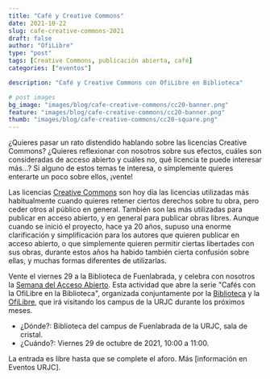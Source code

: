 ```yaml
---
title: "Café y Creative Commons"
date: 2021-10-22
slug: cafe-creative-commons-2021
draft: false
author: "OfiLibre"
type: "post"
tags: [Creative Commons, publicación abierta, café]
categories: ["eventos"]

description: "Café y Creative Commons con OfiLibre en Biblioteca"

# post images 
bg_image: "images/blog/cafe-creative-commons/cc20-banner.png"
feature: "images/blog/cafe-creative-commons/cc20-banner.png"
thumb: "images/blog/cafe-creative-commons/cc20-square.png"
---
```




¿Quieres pasar un rato distendido hablando sobre las licencias Creative Commons? ¿Quieres reflexionar con nosotros sobre sus efectos, cuáles son consideradas de acceso abierto y cuáles no, qué licencia te puede interesar más...? Si alguno de estos temas te interesa, o simplemente quieres enterarte un poco sobre ellos, ¡vente!

Las licencias [Creative Commons](https://creativecommons.org/) son hoy día las licencias utilizadas más habitualmente cuando quieres retener ciertos derechos sobre tu obra, pero ceder otros al público en general. También son las más utilizadas para publicar en acceso abierto, y en general para publicar obras libres. Aunque cuando se inició el proyecto, hace ya 20 años, supuso una enorme clarificación y simplificación para los autores que quieren publicar en acceso abierto, o que simplemente quieren permitir ciertas libertades con sus obras, durante estos años ha habido también cierta confusión sobre ellas, y muchas formas diferentes de utilizarlas.

Vente el viernes 29 a la Biblioteca de Fuenlabrada, y celebra con nosotros la [Semana del Acceso Abierto](http://www.openaccessweek.org/). Esta actividad que abre la serie "Cafés con la OfiLibre en la Biblioteca", organizada conjuntamente por la [Biblioteca](https://www.urjc.es/estudiar-en-la-urjc/biblioteca) y la [OfiLibre](https://ofilibre.gitlab.io/), que irá visitando los campus de la URJC durante los próximos meses.

* ¿Dónde?: Biblioteca del campus de Fuenlabrada de la URJC, sala de cristal.
* ¿Cuándo?: Viernes 29 de octubre de 2021, 10:00 a 11:00.

La entrada es libre hasta que se complete el aforo. Más [información en Eventos URJC].
